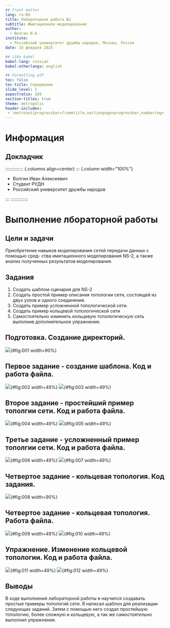 ```yaml
---
## Front matter
lang: ru-RU
title: Лабораторная работа №1
subtitle: Имитационное моделирование
author:
  - Волгин И.А.
institute:
  - Российский университет дружбы народов, Москва, Россия
date: 15 февраля 2025

## i18n babel
babel-lang: russian
babel-otherlangs: english

## Formatting pdf
toc: false
toc-title: Содержание
slide_level: 2
aspectratio: 169
section-titles: true
theme: metropolis
header-includes:
 - \metroset{progressbar=frametitle,sectionpage=progressbar,numbering=fraction}
---
```


# Информация

## Докладчик

:::::::::::::: {.columns align=center}
::: {.column width="100%"}

  * Волгин Иван Алексеевич
  * Студент РУДН
  * Российский университет дружбы народов

:::
::::::::::::::

# Выполнение лбораторной работы

## Цели и задачи

Приобретение навыков моделирования сетей передачи данных с помощью сред-
ства имитационного моделирования NS-2, а также анализ полученных результатов
моделирования.

## Задания

1. Создать шаблом сценария для NS-2
2. Создать простой пример описания топологии сети, состоящей из двух узлов и одного соединения.
3. Создать пример усложненной топологической сети.
4. Создать пример кольцевой топологической сети
5. Самостоятельно изменить кольцевую топологическую сеть выполнив дополнительное упражнение.

## Подготовка. Создание директорий.

![](image/1.png){#fig:001 width=90%}

## Первое задание - создание шаблона. Код и работа файла. 

![](image/2.png){#fig:002 width=49%}
![](image/3.png){#fig:003 width=49%}

## Второе задание - простейший пример тополгии сети. Код и работа файла.

![](image/4.png){#fig:004 width=49%}
![](image/5.png){#fig:005 width=49%}

## Третье задание - усложненный пример тополгии сети. Код и работа файла.

![](image/6.png){#fig:006 width=49%}
![](image/7.png){#fig:007 width=49%}

## Четвертое задание - кольцевая топология. Код задания.

![](image/8.png){#fig:008 width=90%}

## Четвертое задание - кольцевая топология. Работа файла.

![](image/9.png){#fig:009 width=49%}
![](image/10.png){#fig:010 width=49%}

## Упражнение. Изменение кольцевой топологии. Код и работа файла.

![](image/11.png){#fig:011 width=49%}
![](image/12.png){#fig:012 width=49%}

## Выводы

В ходе выполнения лабораторной работы я научился создавать простые примеры топологий сети. Я написал шаблон для реализации следующих заданий. Затем с помощью него создал простейшую топологию, более сложную и кольцевую, а так же самостоятельно выполнил упражнение.
